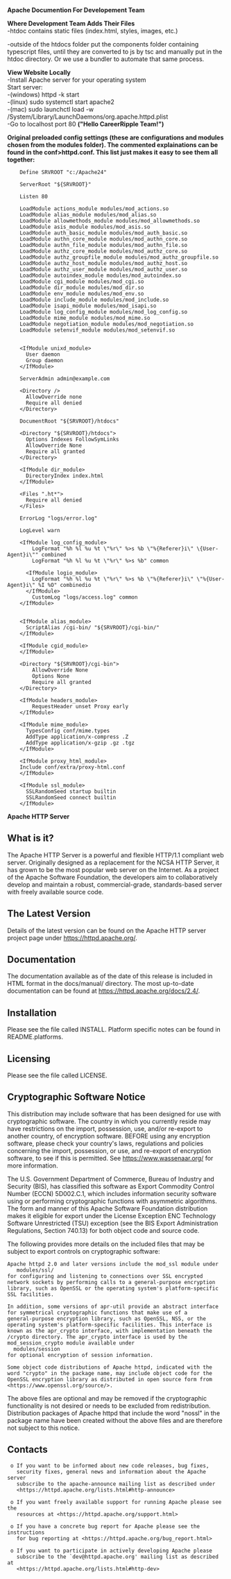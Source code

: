 


**Apache Documention For Developement Team**

**Where Development Team Adds Their Files** <br>
-htdoc contains static files (index.html, styles, images, etc.) 

-outside of the htdocs folder put the components folder containing typescript files, until they are converted to js by tsc and manually put in the htdoc directory. Or we use a bundler to automate that same process.  

**View Website Locally** <br>
-Install Apache server for your operating system <br>
Start server:<br>
-(windows) httpd -k start <br>
-(linux) sudo systemctl start apache2 <br>
-(mac) sudo launchctl load -w /System/Library/LaunchDaemons/org.apache.httpd.plist <br>
-Go to localhost port 80 **("Hello CareerRipple Team!")**<br>



**Original preloaded config settings (these are configurations and modules chosen from the modules folder). The commented explainations can be found in the conf>httpd.conf. This list just makes it easy to see them all together:**

        Define SRVROOT "c:/Apache24"

        ServerRoot "${SRVROOT}"

        Listen 80

        LoadModule actions_module modules/mod_actions.so
        LoadModule alias_module modules/mod_alias.so
        LoadModule allowmethods_module modules/mod_allowmethods.so
        LoadModule asis_module modules/mod_asis.so
        LoadModule auth_basic_module modules/mod_auth_basic.so
        LoadModule authn_core_module modules/mod_authn_core.so
        LoadModule authn_file_module modules/mod_authn_file.so
        LoadModule authz_core_module modules/mod_authz_core.so
        LoadModule authz_groupfile_module modules/mod_authz_groupfile.so
        LoadModule authz_host_module modules/mod_authz_host.so
        LoadModule authz_user_module modules/mod_authz_user.so
        LoadModule autoindex_module modules/mod_autoindex.so
        LoadModule cgi_module modules/mod_cgi.so
        LoadModule dir_module modules/mod_dir.so
        LoadModule env_module modules/mod_env.so
        LoadModule include_module modules/mod_include.so
        LoadModule isapi_module modules/mod_isapi.so
        LoadModule log_config_module modules/mod_log_config.so
        LoadModule mime_module modules/mod_mime.so
        LoadModule negotiation_module modules/mod_negotiation.so
        LoadModule setenvif_module modules/mod_setenvif.so


        <IfModule unixd_module>
          User daemon
          Group daemon
        </IfModule>
          
        ServerAdmin admin@example.com

        <Directory />
          AllowOverride none
          Require all denied
        </Directory>

        DocumentRoot "${SRVROOT}/htdocs"

        <Directory "${SRVROOT}/htdocs">
          Options Indexes FollowSymLinks
          AllowOverride None
          Require all granted
        </Directory>

        <IfModule dir_module>
          DirectoryIndex index.html
        </IfModule>

        <Files ".ht*">
          Require all denied
        </Files>

        ErrorLog "logs/error.log"

        LogLevel warn

        <IfModule log_config_module>
            LogFormat "%h %l %u %t \"%r\" %>s %b \"%{Referer}i\" \{User-Agent}i\"" combined
            LogFormat "%h %l %u %t \"%r\" %>s %b" common

          <IfModule logio_module>
            LogFormat "%h %l %u %t \"%r\" %>s %b \"%{Referer}i\" \"%{User-Agent}i\" %I %O" combinedio
          </IfModule>
            CustomLog "logs/access.log" common
        </IfModule>


        <IfModule alias_module>
          ScriptAlias /cgi-bin/ "${SRVROOT}/cgi-bin/"
        </IfModule>

        <IfModule cgid_module>
        </IfModule>

        <Directory "${SRVROOT}/cgi-bin">
            AllowOverride None
            Options None
            Require all granted
        </Directory>

        <IfModule headers_module>
            RequestHeader unset Proxy early
        </IfModule>

        <IfModule mime_module> 
          TypesConfig conf/mime.types 
          AddType application/x-compress .Z
          AddType application/x-gzip .gz .tgz 
        </IfModule>  

        <IfModule proxy_html_module>
        Include conf/extra/proxy-html.conf
        </IfModule>

        <IfModule ssl_module>
          SSLRandomSeed startup builtin
          SSLRandomSeed connect builtin
        </IfModule>
                                  
                          
 
                          
                          
                          
                          
  
  
  **Apache HTTP Server**              

  What is it?
  -----------

  The Apache HTTP Server is a powerful and flexible HTTP/1.1 compliant
  web server.  Originally designed as a replacement for the NCSA HTTP
  Server, it has grown to be the most popular web server on the
  Internet.  As a project of the Apache Software Foundation, the
  developers aim to collaboratively develop and maintain a robust,
  commercial-grade, standards-based server with freely available
  source code.

  The Latest Version
  ------------------

  Details of the latest version can be found on the Apache HTTP
  server project page under https://httpd.apache.org/.

  Documentation
  -------------

  The documentation available as of the date of this release is
  included in HTML format in the docs/manual/ directory.  The most
  up-to-date documentation can be found at
  https://httpd.apache.org/docs/2.4/.

  Installation
  ------------

  Please see the file called INSTALL.  Platform specific notes can be
  found in README.platforms.

  Licensing
  ---------

  Please see the file called LICENSE.

  Cryptographic Software Notice
  -----------------------------

  This distribution may include software that has been designed for use
  with cryptographic software.  The country in which you currently reside
  may have restrictions on the import, possession, use, and/or re-export
  to another country, of encryption software.  BEFORE using any encryption
  software, please check your country's laws, regulations and policies
  concerning the import, possession, or use, and re-export of encryption
  software, to see if this is permitted.  See <https://www.wassenaar.org/>
  for more information.

  The U.S. Government Department of Commerce, Bureau of Industry and
  Security (BIS), has classified this software as Export Commodity 
  Control Number (ECCN) 5D002.C.1, which includes information security
  software using or performing cryptographic functions with asymmetric
  algorithms.  The form and manner of this Apache Software Foundation
  distribution makes it eligible for export under the License Exception
  ENC Technology Software Unrestricted (TSU) exception (see the BIS 
  Export Administration Regulations, Section 740.13) for both object 
  code and source code.

  The following provides more details on the included files that
  may be subject to export controls on cryptographic software:

    Apache httpd 2.0 and later versions include the mod_ssl module under
       modules/ssl/
    for configuring and listening to connections over SSL encrypted
    network sockets by performing calls to a general-purpose encryption
    library, such as OpenSSL or the operating system's platform-specific
    SSL facilities.

    In addition, some versions of apr-util provide an abstract interface
    for symmetrical cryptographic functions that make use of a
    general-purpose encryption library, such as OpenSSL, NSS, or the
    operating system's platform-specific facilities. This interface is
    known as the apr_crypto interface, with implementation beneath the
    /crypto directory. The apr_crypto interface is used by the
    mod_session_crypto module available under
      modules/session
    for optional encryption of session information.

    Some object code distributions of Apache httpd, indicated with the
    word "crypto" in the package name, may include object code for the
    OpenSSL encryption library as distributed in open source form from
    <https://www.openssl.org/source/>.

  The above files are optional and may be removed if the cryptographic
  functionality is not desired or needs to be excluded from redistribution.
  Distribution packages of Apache httpd that include the word "nossl"
  in the package name have been created without the above files and are
  therefore not subject to this notice.

  Contacts
  --------

     o If you want to be informed about new code releases, bug fixes,
       security fixes, general news and information about the Apache server
       subscribe to the apache-announce mailing list as described under
       <https://httpd.apache.org/lists.html#http-announce>

     o If you want freely available support for running Apache please see the
       resources at <https://httpd.apache.org/support.html>

     o If you have a concrete bug report for Apache please see the instructions
       for bug reporting at <https://httpd.apache.org/bug_report.html>

     o If you want to participate in actively developing Apache please
       subscribe to the `dev@httpd.apache.org' mailing list as described at
       <https://httpd.apache.org/lists.html#http-dev>

